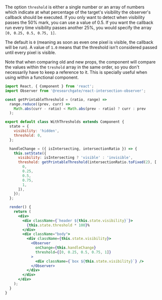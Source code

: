 The option `threshold` is either a single number or an array of numbers which
indicate at what percentage of the target's visibility the observer's callback
should be executed. If you only want to detect when visibility passes the 50%
mark, you can use a value of 0.5. If you want the callback run every time
visibility passes another 25%, you would specify the array
`[0, 0.25, 0.5, 0.75, 1]`.

The default is `0` (meaning as soon as even one pixel is visible, the callback
will be run). A value of `1.0` means that the threshold isn't considered passed
until every pixel is visible.

Note that when comparing old and new props, the component will compare the
values within the `treshold` array in the same order, so you don't necessarily
have to keep a reference to it. This is specially useful when using within a
functional component.

```jsx
import React, { Component } from 'react';
import Observer from '@researchgate/react-intersection-observer';

const getPrintableThreshold = (ratio, range) =>
  range.reduce((prev, curr) =>
    Math.abs(curr - ratio) < Math.abs(prev - ratio) ? curr : prev
  );

export default class WithThresholds extends Component {
  state = {
    visibility: 'hidden',
    threshold: 0,
  };

  handleChange = ({ isIntersecting, intersectionRatio }) => {
    this.setState({
      visibility: isIntersecting ? 'visible' : 'invisible',
      threshold: getPrintableThreshold(intersectionRatio.toFixed(2), [
        0,
        0.25,
        0.5,
        0.75,
        1,
      ]),
    });
  };

  render() {
    return (
      <div>
        <div className={`header ${this.state.visibility}`}>
          {this.state.threshold * 100}%
        </div>
        <div className="body">
          <div className={this.state.visibility}>
            <Observer
              onChange={this.handleChange}
              threshold={[0, 0.25, 0.5, 0.75, 1]}
            >
              <div className={`box ${this.state.visibility}`} />
            </Observer>
          </div>
        </div>
      </div>
    );
  }
}
```

